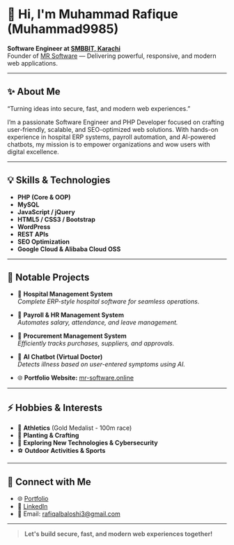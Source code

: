 # 👋 Hi, I'm Muhammad Rafique (Muhammad9985)

**Software Engineer at [SMBBIT, Karachi](https://smbbit.gos.pk/)**  
Founder of [MR Software](https://mr-software.online) — Delivering powerful, responsive, and modern web applications.

---

## ✨ About Me

“Turning ideas into secure, fast, and modern web experiences.”

I’m a passionate Software Engineer and PHP Developer focused on crafting user-friendly, scalable, and SEO-optimized web solutions. With hands-on experience in hospital ERP systems, payroll automation, and AI-powered chatbots, my mission is to empower organizations and wow users with digital excellence.

---

## 💡 Skills & Technologies

- **PHP (Core & OOP)**
- **MySQL**
- **JavaScript / jQuery**
- **HTML5 / CSS3 / Bootstrap**
- **WordPress**
- **REST APIs**
- **SEO Optimization**
- **Google Cloud & Alibaba Cloud OSS**

---

## 🚀 Notable Projects

- 🏥 **Hospital Management System**  
  *Complete ERP-style hospital software for seamless operations.*

- 💼 **Payroll & HR Management System**  
  *Automates salary, attendance, and leave management.*

- 🧾 **Procurement Management System**  
  *Efficiently tracks purchases, suppliers, and approvals.*

- 🧠 **AI Chatbot (Virtual Doctor)**  
  *Detects illness based on user-entered symptoms using AI.*

- 🌐 **Portfolio Website:** [mr-software.online](https://mr-software.online)

---

## ⚡ Hobbies & Interests

- 🥇 **Athletics** (Gold Medalist - 100m race)
- 🌱 **Planting & Crafting**
- 🧠 **Exploring New Technologies & Cybersecurity**
- ⚽ **Outdoor Activities & Sports**

---

## 🔗 Connect with Me

- 🌐 [Portfolio](https://mr-software.online)
- 💼 [LinkedIn](https://linkedin.com/in/muhammad-rafique-944b05159)
- 📧 Email: rafiqalbaloshi3@gmail.com

---

> **Let's build secure, fast, and modern web experiences together!**
